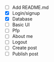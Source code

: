 - [ ] Add README.md
- [x] Login/signup
- [x] Database
- [ ] Basic UI
- [ ] Pfp
- [ ] About me
- [ ] Logout
- [ ] Create post
- [ ] Publish post